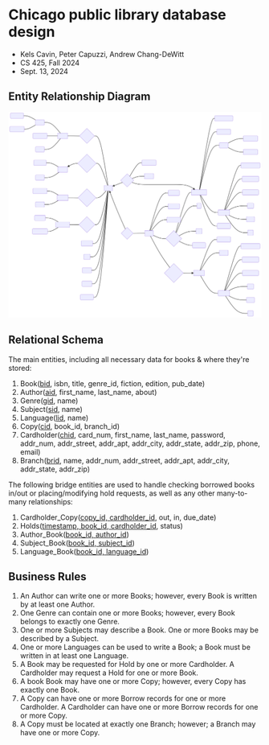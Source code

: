 <div id="user-content-title">

# Chicago public library database design

- Kels Cavin, Peter Capuzzi, Andrew Chang-DeWitt
- CS 425, Fall 2024
- Sept. 13, 2024

</div>

## Entity Relationship Diagram

![Entity relationship diagram, using Chen notation](erd.svg)

## Relational Schema

The main entities, including all necessary data for books & where they're stored:

1. Book(<ins>bid</ins>, isbn, title, genre_id, fiction, edition, pub_date)
1. Author(<ins>aid</ins>, first_name, last_name, about)
1. Genre(<ins>gid</ins>, name)
1. Subject(<ins>sid</ins>, name)
1. Language(<ins>lid</ins>, name)
1. Copy(<ins>cid</ins>, book_id, branch_id)
1. Cardholder(<ins>chid</ins>, card_num, first_name, last_name, password, addr_num, addr_street, addr_apt, addr_city, addr_state, addr_zip, phone, email)
1. Branch(<ins>brid</ins>, name, addr_num, addr_street, addr_apt, addr_city, addr_state, addr_zip)

The following bridge entities are used to handle checking borrowed books in/out or placing/modifying hold requests, as well as any other many-to-many relationships:

1. Cardholder_Copy(<ins>copy_id, cardholder_id</ins>, out, in, due_date)
1. Holds(<ins>timestamp, book_id, cardholder_id</ins>, status)
1. Author_Book(<ins>book_id, author_id</ins>)
1. Subject_Book(<ins>book_id, subject_id</ins>)
1. Language_Book(<ins>book_id, language_id</ins>)

## Business Rules

1. An Author can write one or more Books;
   however, every Book is written by at least one Author.
2. One Genre can contain one or more Books;
   however, every Book belongs to exactly one Genre.
3. One or more Subjects may describe a Book.
   One or more Books may be described by a Subject.
4. One or more Languages can be used to write a Book;
   a Book must be written in at least one Language.
5. A Book may be requested for Hold by one or more Cardholder.
   A Cardholder may request a Hold for one or more Book.
6. A book Book may have one or more Copy;
   however, every Copy has exactly one Book.
7. A Copy can have one or more Borrow records for one or more Cardholder.
   A Cardholder can have one or more Borrow records for one or more Copy.
8. A Copy must be located at exactly one Branch;
   however; a Branch may have one or more Copy.
